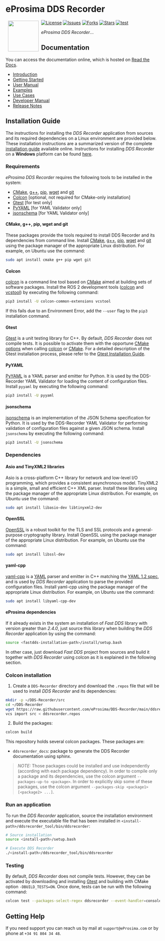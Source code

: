 # eProsima DDS Recorder

<a href="http://www.eprosima.com"><img src="https://encrypted-tbn3.gstatic.com/images?q=tbn:ANd9GcSd0PDlVz1U_7MgdTe0FRIWD0Jc9_YH-gGi0ZpLkr-qgCI6ZEoJZ5GBqQ" align="left" hspace="8" vspace="2" width="100" height="100" ></a>

[![License](https://img.shields.io/github/license/eProsima/DDS-Recorder.svg)](https://opensource.org/licenses/Apache-2.0)
[![Issues](https://img.shields.io/github/issues/eProsima/DDS-Recorder.svg)](https://github.com/eProsima/DDS-Recorder/issues)
[![Forks](https://img.shields.io/github/forks/eProsima/DDS-Recorder.svg)](https://github.com/eProsima/DDS-Recorder/network/members)
[![Stars](https://img.shields.io/github/stars/eProsima/DDS-Recorder.svg)](https://github.com/eProsima/DDS-Recorder/stargazers)
[![test](https://github.com/eProsima/DDS-Recorder/actions/workflows/test.yml/badge.svg)](https://github.com/eProsima/DDS-Recorder/actions/workflows/test.yml)

*eProsima DDS Recorder*...


## Documentation

You can access the documentation online, which is hosted on [Read the Docs](https://dds-recorder.readthedocs.io/).

* [Introduction](https://eprosima-dds-recorder.readthedocs.io/en/latest/rst/formalia/titlepage.html)
* [Getting Started](https://eprosima-dds-recorder.readthedocs.io/en/latest/rst/getting_started/project_overview.html)
* [User Manual](https://eprosima-dds-recorder.readthedocs.io/en/latest/rst/user_manual/user_interface.html)
* [Examples](https://eprosima-dds-recorder.readthedocs.io/en/latest/rst/examples/echo_example.html)
* [Use Cases](https://eprosima-dds-recorder.readthedocs.io/en/latest/rst/use_cases/ros_cloud.html)
* [Developer Manual](https://eprosima-dds-recorder.readthedocs.io/en/latest/rst/developer_manual/installation/sources/linux.html)
* [Release Notes](https://eprosima-dds-recorder.readthedocs.io/en/latest/rst/notes/notes.html)


## Installation Guide

The instructions for installing the *DDS Recorder* application from sources and its required dependencies on a Linux
environment are provided below. These installation instructions are a summarized version of the complete
[installation guide](https://eprosima-dds-recorder.readthedocs.io/en/latest/rst/developer_manual/installation/sources/linux.html) available online. Instructions for installing *DDS Recorder* on a **Windows** platform can be found
[here](https://eprosima-dds-recorder.readthedocs.io/en/latest/rst/developer_manual/installation/sources/windows.html).

### Requirements

*eProsima DDS Recorder* requires the following tools to be installed in the system:
* [CMake](https://cmake.org/), [g++](https://gcc.gnu.org/), [pip](https://pypi.org/project/pip/), [wget](https://www.gnu.org/software/wget/) and [git](https://git-scm.com/)
* [Colcon](https://colcon.readthedocs.io/en/released/) [optional, not required for CMake-only installation]
* [Gtest](https://github.com/google/googletest) [for test only]
* [PyYAML](https://pyyaml.org/) [for YAML Validator only]
* [jsonschema](https://python-jsonschema.readthedocs.io/) [for YAML Validator only]

#### CMake, g++, pip, wget and git

These packages provide the tools required to install DDS Recorder and its dependencies from command line. Install
[CMake](https://cmake.org/), [g++](https://gcc.gnu.org/), [pip](https://pypi.org/project/pip/), [wget](https://www.gnu.org/software/wget/) and [git](https://git-scm.com/) using the package manager of the appropriate Linux distribution. For
example, on Ubuntu use the command:

```bash
sudo apt install cmake g++ pip wget git
```

#### Colcon

[colcon](https://colcon.readthedocs.io/en/released/) is a command line tool based on [CMake](https://cmake.org/) aimed at building sets of software packages. Install the ROS 2 development tools ([colcon](https://colcon.readthedocs.io/en/released/) and [vcstool](https://pypi.org/project/vcstool/)) by executing the following command:

```bash
pip3 install -U colcon-common-extensions vcstool
```

If this fails due to an Environment Error, add the `--user` flag to the `pip3` installation command.

#### Gtest

[Gtest](https://github.com/google/googletest) is a unit testing library for C++. By default, *DDS Recorder* does not
compile tests. It is possible to activate them with the opportune [CMake options](https://colcon.readthedocs.io/en/released/reference/verb/build.html#cmake-options) when calling [colcon](https://colcon.readthedocs.io/en/released/) or
[CMake](https://cmake.org/). For a detailed description of the Gtest installation process, please refer to the
[Gtest Installation Guide](https://github.com/google/googletest).

#### PyYAML

[PyYAML](https://pyyaml.org/) is a YAML parser and emitter for Python.
It is used by the DDS-Recorder YAML Validator for loading the content of configuration files.
Install `pyyaml` by executing the following command:

```bash
pip3 install -U pyyaml
```

#### jsonschema

[jsonschema](https://python-jsonschema.readthedocs.io/) is an implementation of the JSON Schema specification for
Python.
It is used by the DDS-Recorder YAML Validator for performing validation of configuration files against a given JSON
schema.
Install `jsonschema` by executing the following command:

```bash
pip3 install -U jsonschema
```

### Dependencies

#### Asio and TinyXML2 libraries

Asio is a cross-platform C++ library for network and low-level I/O programming, which provides a consistent asynchronous
model. TinyXML2 is a simple, small and efficient C++ XML parser. Install these libraries using the package manager of
the appropriate Linux distribution. For example, on Ubuntu use the command:

```bash
sudo apt install libasio-dev libtinyxml2-dev
```

#### OpenSSL

[OpenSSL](https://www.openssl.org/) is a robust toolkit for the TLS and SSL protocols and a general-purpose cryptography
library. Install OpenSSL using the package manager of the appropriate Linux distribution. For example, on Ubuntu use the
command:

```bash
sudo apt install libssl-dev
```

#### yaml-cpp

[yaml-cpp](https://github.com/jbeder/yaml-cpp) is a [YAML](http://www.yaml.org/) parser and emitter in C++ matching the
[YAML 1.2 spec](http://www.yaml.org/spec/1.2/spec.html), and is used by *DDS Recorder* application to parse the provided
configuration files. Install yaml-cpp using the package manager of the appropriate Linux distribution. For example, on
Ubuntu use the command:

```bash
sudo apt install libyaml-cpp-dev
```

#### eProsima dependencies

If it already exists in the system an installation of *Fast DDS* library with version greater than *2.4.0*, just source
this library when building the *DDS Recorder* application by using the command:

```bash
source <fastdds-installation-path>/install/setup.bash
```

In other case, just download *Fast DDS* project from sources and build it together with *DDS Recorder* using colcon as it
is explained in the following section.

### Colcon installation

1. Create a `DDS-Recorder` directory and download the `.repos` file that will be used to install *DDS Recorder* and its dependencies:

```bash
mkdir -p ~/DDS-Recorder/src
cd ~/DDS-Recorder
wget https://raw.githubusercontent.com/eProsima/DDS-Recorder/main/ddsrecorder.repos
vcs import src < ddsrecorder.repos
```

2. Build the packages:

```bash
colcon build
```

This repository holds several colcon packages.
These packages are:

* `ddsrecorder_docs`: package to generate the DDS Recorder documentation using sphinx.

> *NOTE:* Those packages could be installed and use independently (according with each package dependency).
  In order to compile only a package and its dependencies, use the colcon argument `--packages-up-to <package>`.
  In order to explicitly skip some of these packages, use the colcon argument
  `--packages-skip <package1> [<package2> ...]`.

### Run an application

To run the *DDS Recorder* application, source the installation environment and execute the executable file that has been
installed in `<install-path>/ddsrecorder_tool/bin/ddsrecorder`:

```bash
# Source installation
source <install-path>/setup.bash

# Execute DDS Recorder
./<install-path>/ddsrecorder_tool/bin/ddsrecorder
```

### Testing

By default, *DDS Recorder* does not compile tests. However, they can be activated by downloading and installing
[Gtest](https://github.com/google/googletest) and building with CMake option `-DBUILD_TESTS=ON`. Once done, tests
can be run with the following command:

```bash
colcon test --packages-select-regex ddsrecorder --event-handler=console_direct+
```

## Getting Help

If you need support you can reach us by mail at `support@eProsima.com` or by phone at `+34 91 804 34 48`.
